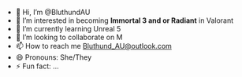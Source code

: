 - 👋 Hi, I’m @BluthundAU
- 👀 I’m interested in becoming **Immortal 3 and or Radiant** in Valorant
- 🌱 I’m currently learning Unreal 5
- 💞️ I’m looking to collaborate on M
- 📫 How to reach me Bluthund_AU@outlook.com
- 😄 Pronouns: She/They
- ⚡ Fun fact: ...

<!---
BluthundAU/BluthundAU is a ✨ special ✨ repository because its `README.md` (this file) appears on your GitHub profile.
You can click the Preview link to take a look at your changes.
--->
